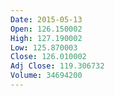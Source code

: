 ```yaml
---
Date: 2015-05-13
Open: 126.150002
High: 127.190002
Low: 125.870003
Close: 126.010002
Adj Close: 119.306732
Volume: 34694200
---
```

